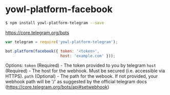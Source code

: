 # yowl-platform-facebook

```bash
$ npm install yowl-platform-telegram --save
```

https://core.telegram.org/bots

```js
var telegram = require('yowl-platform-telegram');

bot.platform(facebook({ token: '<token>',
                        host: 'example.com' }));
```

Options:
  `token` (Required) - The token provided to you by telegram
  `host` (Required) - The host for the webhook. Must be secured (i.e. accessible via HTTPS).
  `path` (Optional) - The path for the webook. If not provided, your webhook path will be '/<token>' as suggested by the official telegram docs (https://core.telegram.org/bots/api#setwebhook)
